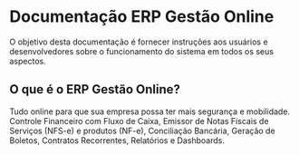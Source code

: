 # Documentação ERP Gestão Online

O objetivo desta documentação é fornecer instruções aos usuários e desenvolvedores sobre o funcionamento do sistema em todos os seus aspectos.

## O que é o ERP Gestão Online?

Tudo online para que sua empresa possa ter mais segurança e mobilidade. Controle Financeiro com Fluxo de Caixa, Emissor de Notas Fiscais de Serviços \(NFS-e\) e produtos \(NF-e\), Conciliação Bancária, Geração de Boletos, Contratos Recorrentes, Relatórios e Dashboards.

